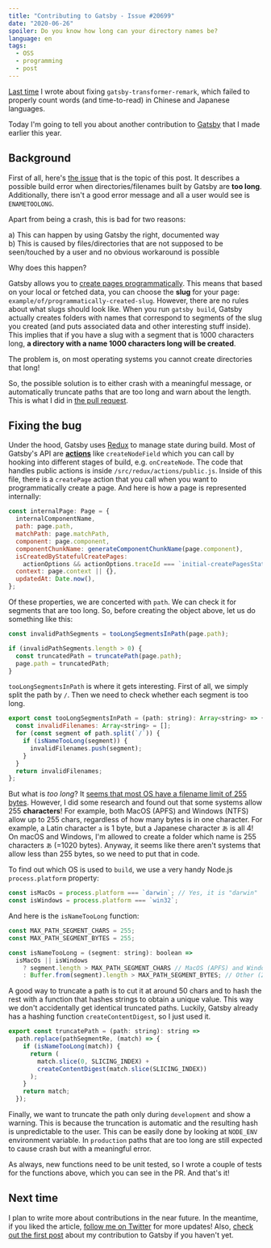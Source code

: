 ```yaml
---
title: "Contributing to Gatsby - Issue #20699"
date: "2020-06-26"
spoiler: Do you know how long can your directory names be?
language: en
tags:
  - OSS
  - programming
  - post
---
```


[Last time](https://www.kirillvasiltsov.com/writing/contributing-to-gatsby-issue-21311/) I wrote about fixing `gatsby-transformer-remark`, which failed to properly count words (and time-to-read) in Chinese and Japanese languages.

Today I'm going to tell you about another contribution to [Gatsby](https://www.gatsbyjs.org/) that I made earlier this year.

## Background

First of all, here's [the issue](https://github.com/gatsbyjs/gatsby/issues/20699) that is the topic of this post. It describes a possible build error when directories/filenames built by Gatsby are **too long**. Additionally, there isn't a good error message and all a user would see is `ENAMETOOLONG`.

Apart from being a crash, this is bad for two reasons:

a) This can happen by using Gatsby the right, documented way  
b) This is caused by files/directories that are not supposed to be seen/touched by a user and no obvious workaround is possible

Why does this happen?

Gatsby allows you to [create pages programmatically](https://www.gatsbyjs.org/docs/creating-slugs-for-pages/). This means that based on your local or fetched data, you can choose the **slug** for your page: `example/of/programmatically-created-slug`. However, there are no rules about what slugs should look like. When you run `gatsby build`, Gatsby actually creates folders with names that correspond to segments of the slug you created (and puts associated data and other interesting stuff inside). This implies that if you have a slug with a segment that is 1000 characters long, **a directory with a name 1000 characters long will be created**.

The problem is, on most operating systems you cannot create directories that long!

So, the possible solution is to either crash with a meaningful message, or automatically truncate paths that are too long and warn about the length. This is what I did in [the pull request](https://github.com/gatsbyjs/gatsby/pull/21518).

## Fixing the bug

Under the hood, Gatsby uses [Redux](https://redux.js.org/) to manage state during build. Most of Gatsby's API are [**actions**](https://www.gatsbyjs.org/docs/actions/) like `createNodeField` which you can call by hooking into different stages of build, e.g. `onCreateNode`. The code that handles public actions is inside `/src/redux/actions/public.js`. Inside of this file, there is a `createPage` action that you call when you want to programmatically create a page. And here is how a page is represented internally:

```javascript
const internalPage: Page = {
  internalComponentName,
  path: page.path,
  matchPath: page.matchPath,
  component: page.component,
  componentChunkName: generateComponentChunkName(page.component),
  isCreatedByStatefulCreatePages:
    actionOptions && actionOptions.traceId === `initial-createPagesStatefully`,
  context: page.context || {},
  updatedAt: Date.now(),
};
```

Of these properties, we are concerted with `path`. We can check it for segments that are too long. So, before creating the object above, let us do something like this:

```javascript
const invalidPathSegments = tooLongSegmentsInPath(page.path);

if (invalidPathSegments.length > 0) {
  const truncatedPath = truncatePath(page.path);
  page.path = truncatedPath;
}
```

`tooLongSegmentsInPath` is where it gets interesting. First of all, we simply split the path by `/`. Then we need to check whether each segment is too long.

```javascript
export const tooLongSegmentsInPath = (path: string): Array<string> => {
  const invalidFilenames: Array<string> = [];
  for (const segment of path.split(`/`)) {
    if (isNameTooLong(segment)) {
      invalidFilenames.push(segment);
    }
  }
  return invalidFilenames;
};
```

But what is _too long_? It [seems that most OS have a filename limit of 255 bytes](https://serverfault.com/questions/9546/filename-length-limits-on-linux/9548#9548). However, I did some research and found out that some systems allow 255 **characters**! For example, both MacOS (APFS) and Windows (NTFS) allow up to 255 chars, regardless of how many bytes is in one character. For example, a Latin character `a` is 1 byte, but a Japanese character `あ` is all 4! On macOS and Windows, I'm allowed to create a folder which name is 255 characters `あ` (=1020 bytes). Anyway, it seems like there aren't systems that allow less than 255 bytes, so we need to put that in code.

To find out which OS is used to `build`, we use a very handy Node.js `process.platform` property:

```javascript
const isMacOs = process.platform === `darwin`; // Yes, it is "darwin"
const isWindows = process.platform === `win32`;
```

And here is the `isNameTooLong` function:

```javascript
const MAX_PATH_SEGMENT_CHARS = 255;
const MAX_PATH_SEGMENT_BYTES = 255;

const isNameTooLong = (segment: string): boolean =>
  isMacOs || isWindows
    ? segment.length > MAX_PATH_SEGMENT_CHARS // MacOS (APFS) and Windows (NTFS) filename length limit (255 chars)
    : Buffer.from(segment).length > MAX_PATH_SEGMENT_BYTES; // Other (255 bytes)
```

A good way to truncate a path is to cut it at around 50 chars and to hash the rest with a function that hashes strings to obtain a unique value. This way we don't accidentally get identical truncated paths. Luckily, Gatsby already has a hashing function `createContentDigest`, so I just used it.

```javascript
export const truncatePath = (path: string): string =>
  path.replace(pathSegmentRe, (match) => {
    if (isNameTooLong(match)) {
      return (
        match.slice(0, SLICING_INDEX) +
        createContentDigest(match.slice(SLICING_INDEX))
      );
    }
    return match;
  });
```

Finally, we want to truncate the path only during `development` and show a warning. This is because the truncation is automatic and the resulting hash is unpredictable to the user. This can be easily done by looking at `NODE_ENV` environment variable. In `production` paths that are too long are still expected to cause crash but with a meaningful error.

As always, new functions need to be unit tested, so I wrote a couple of tests for the functions above, which you can see in the PR. And that's it!

## Next time

I plan to write more about contributions in the near future. In the meantime, if you liked the article, [follow me on Twitter](https://twitter.com/virtualkirill) for more updates! Also, [check out the first post](https://www.kirillvasiltsov.com/writing/contributing-to-gatsby-issue-21311/) about my contribution to Gatsby if you haven't yet.
